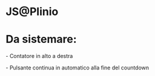 # JS@Plinio
<h1>Da sistemare:</h1>
<p>- Contatore in alto a destra</p>
<p>- Pulsante continua in automatico alla fine del countdown</p>
